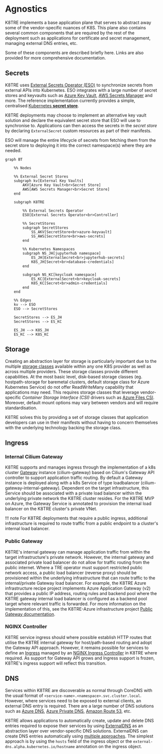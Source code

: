 # Agnostics

K8TRE implements a base application plane that serves to abstract away some of the vendor-specific nuances of K8S. 
This plane also contains several common components that are required by the rest of the deployment such as applications for certificate and secret management, managing external DNS entries, etc.

Some of these components are described briefly here. 
Links are also provided for more comprehensive documentation.

## Secrets

K8TRE uses [External Secrets Operator (ESO)](https://external-secrets.io/) to synchronize secrets from external APIs into Kubernetes. 
ESO integrates with a large number of secret stores and keyvaults such as [Azure Key Vault](https://external-secrets.io/latest/provider/azure-key-vault/), [AWS Secrets Manager](https://external-secrets.io/latest/provider/aws-secrets-manager/) and more.
The reference implementation currently provides a simple, centralised [Kubernetes __secret store__](https://external-secrets.io/latest/provider/kubernetes/). 

K8TRE deployments may choose to implement an alternative key vault solution and declare the equivalent secret store that ESO will use to synchronise to.
Applications can then access the secrets in the _secret store_ by declaring `ExternalSecret` custom resources as part of their manifests. 

ESO will manage the entire lifecycle of secrets from fetching them from the secret store to deploying it into the correct namespace(s) where they are needed.

```mermaid
graph BT
    
    %% Nodes

    %% External Secret Stores
    subgraph kv[External Key Vaults]
        AKV[Azure Key Vault<br>Secret Store]
        AWS[AWS Secrets Manager<br>Secret Store]
    end

    subgraph K8TRE

        %% External Secrets Operator
        ESO[External Secrets Operator<br>Controller]

        %% SecretStores
        subgraph SecretStores
            SS_AKV[SecretStore<br>azure-keyvault]
            SS_AWS[SecretStore<br>aws-secrets]
        end

        %% Kubernetes Namespaces
        subgraph NS_JH[jupyterhub namespace]
            ES_JH[ExternalSecret<br>jupyterhub-secrets]
            K8S_JH[Secret<br>database-credentials]
        end
        
        subgraph NS_KC[keycloak namespace]
            ES_KC[ExternalSecret<br>keycloak-secrets]
            K8S_KC[Secret<br>admin-credentials]
        end
    end
    
    %% Edges
    kv --> ESO
    ESO --> SecretStores

    SecretStores --> ES_JH
    SecretStores --> ES_KC

    ES_JH --> K8S_JH
    ES_KC --> K8S_KC  
```

## Storage

Creating an abstraction layer for storage is particularly important due to the multiple [storage classes](https://kubernetes.io/docs/concepts/storage/storage-classes/) available within any one K8S provider as well as across multiple providers.
These storage classes provide different capabilities.
At the most basic level, disk-based storage classes (eg. hostpath-storage for baremetal clusters, default storage class for Azure Kubernetes Service) do not offer ReadWriteMany capability that applications may need.
This requires storage classes that leverage vendor-specific _Container Storage Interface (CSI)_ drivers such as [Azure Files CSI](https://learn.microsoft.com/en-us/azure/aks/azure-files-csi).
Moreover, default mount options may vary between vendors and will require standardisation.

K8TRE solves this by providing a set of storage classes that application developers can use in their manifests without having to concern themselves with the underlying technology backing the storage class. 

## Ingress

### Internal Cilium Gateway

K8TRE supports and manages ingress through the implementation of a k8s cluster [Gateway](https://gateway-api.sigs.k8s.io/api-types/gateway/) instance (cilium-gateway) based on Cilium's Gateway API controller to support application traffic routing. 
By default a Gateway instance is deployed along with a k8s Service of type loadbalancer (cilium-gateway-internal-gateway). 
Dependent on the target infrastructure, this Service should be associated with a private load balancer within the underlying private network the K8TRE cluster resides. 
For the K8TRE MVP on Azure, the Gateway Service is annotated to provision the internal load balancer on the K8TRE cluster's private VNet. 

!!! note
    For K8TRE deployments that require a public ingress, additional infrastructure is required to route traffic from a public endpoint to a cluster's internal load balancer.

### Public Gateway

K8TRE's internal gateway can manage application traffic from within the target infrastructure's private network. 
However, the internal gateway and associated private load balancer do not allow for traffic routing from the public internet. 
Where a TRE operator must support restricted public network access, a public load balancer (reverse proxy) should be provisioned within the underlying infrastructure that can route traffic to the internal/private Gateway load balancer. 
For example, the K8TRE Azure infrastructure recipe project implements Azure Application Gateway (v2) that provides a public IP address, routing rules and backend pool where the K8TRE gateway internal load balancer is configured as a backend pool target where relevant traffic is forwarded. 
For more information on the implementation of this, see the K8TRE-Azure infrastructure project [Public Gateway documentation](https://k8tre.github.io/k8tre-azure/public_gateway/).  

### NGINX Controller

K8TRE service ingress should where possible establish HTTP routes that utilise the K8TRE internal gateway for host/path-based routing and adopt the Gateway API approach. 
However, it remains possible for services to define an [Ingress](https://kubernetes.io/docs/concepts/services-networking/ingress/) managed by an [NGINX Ingress Controller](https://kubernetes.github.io/ingress-nginx/) in K8TRE where required. 
As support for Gateway API grows and Ingress support is frozen, K8TRE's ingress support will reflect this transition.   

## DNS

Services within K8TRE are discoverable as normal through CoreDNS with the usual format of `<service-name>.<namespace>.svc.cluster.local`.
However, where services need to be exposed to external clients, an external DNS entry is required. 
There are a large number of DNS solutions such as [Azure DNS](https://learn.microsoft.com/en-us/azure/dns/public-dns-overview), [Azure Private DNS](https://learn.microsoft.com/en-us/azure/dns/private-dns-overview), [Amazon Route 53](https://aws.amazon.com/route53/), etc.

K8TRE allows applications to automatically create, update and delete DNS entries required to expose their services by using [ExternalDNS](https://kubernetes-sigs.github.io/external-dns/) as an abstraction layer over vendor-specific DNS solutions.
ExternalDNS can create DNS entries automatically using [multiple approaches](https://kubernetes-sigs.github.io/external-dns/v0.15.0/docs/faq/#how-do-i-specify-a-dns-name-for-my-kubernetes-objects). 
The simplest approach is by using the `hosts` field of the ingress object or the `external-dns.alpha.kubernetes.io/hostname` annotation on the ingress object.
